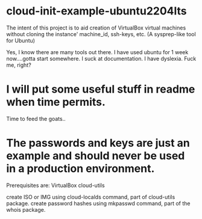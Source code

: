 # cloud-init-example-ubuntu2204lts

The intent of this project is to aid creation of VirtualBox virtual machines
without cloning the instance' machine_id, ssh-keys, etc.
(A sysprep-like tool for Ubuntu)

Yes, I know there are many tools out there.
I have used ubuntu for 1 week now....gotta start somewhere.
I suck at documentation. I have dyslexia. Fuck me, right?

# I will put some useful stuff in readme when time permits.
Time to feed the goats..

# The passwords and keys are just an example and should never be used in a production environment.

Prerequisites are:
VirtualBox
cloud-utils


create ISO or IMG using cloud-localds command, part of cloud-utils package.
create password hashes using mkpasswd command, part of the whois package.

